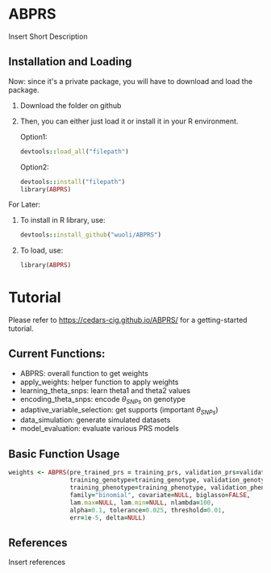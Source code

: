 # ABPRS

Insert Short Description

## Installation and Loading

Now: since it's a private package, you will have to download and load the package. 

1. Download the folder on github
2. Then, you can either just load it or install it in your R environment.

     Option1: 
     ```ruby
     devtools::load_all("filepath")
     ```

     Option2:
     ```ruby
     devtools::install("filepath")
     library(ABPRS)
     ```

For Later:

1. To install in R library, use:
     ```ruby
     devtools::install_github("wuoli/ABPRS")
     ```
2. To load, use:
     ```ruby
     library(ABPRS)
     ```
     
# Tutorial
Please refer to https://cedars-cig.github.io/ABPRS/ for a getting-started tutorial. 

## Current Functions:
- ABPRS: overall function to get weights
- apply_weights: helper function to apply weights
- learning_theta_snps: learn theta1 and theta2 values
- encoding_theta_snps: encode $\theta_{SNPs}$ on genotype
- adaptive_variable_selection: get supports (important $\theta_{SNPs}$)
- data_simulation: generate simulated datasets
- model_evaluation: evaluate various PRS models


## Basic Function Usage 
```ruby
weights <- ABPRS(pre_trained_prs = training_prs, validation_prs=validation_prs, 
                 training_genotype=training_genotype, validation_genotype=validation_genotype,
                 training_phenotype=training_phenotype, validation_phenotype=validation_phenotype,
                 family="binomial", covariate=NULL, biglasso=FALSE, 
                 lam.max=NULL, lam.min=NULL, nlambda=100,
                 alpha=0.1, tolerance=0.025, threshold=0.01,
                 err=1e-5, delta=NULL)
```

## References

Insert references
